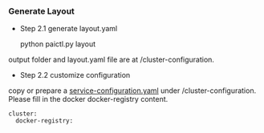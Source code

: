 <!--
  Copyright (c) Microsoft Corporation
  All rights reserved.

  MIT License

  Permission is hereby granted, free of charge, to any person obtaining a copy of this software and associated
  documentation files (the "Software"), to deal in the Software without restriction, including without limitation
  the rights to use, copy, modify, merge, publish, distribute, sublicense, and/or sell copies of the Software, and
  to permit persons to whom the Software is furnished to do so, subject to the following conditions:
  The above copyright notice and this permission notice shall be included in all copies or substantial portions of the Software.

  THE SOFTWARE IS PROVIDED *AS IS*, WITHOUT WARRANTY OF ANY KIND, EXPRESS OR IMPLIED, INCLUDING
  BUT NOT LIMITED TO THE WARRANTIES OF MERCHANTABILITY, FITNESS FOR A PARTICULAR PURPOSE AND
  NONINFRINGEMENT. IN NO EVENT SHALL THE AUTHORS OR COPYRIGHT HOLDERS BE LIABLE FOR ANY CLAIM,
  DAMAGES OR OTHER LIABILITY, WHETHER IN AN ACTION OF CONTRACT, TORT OR OTHERWISE, ARISING FROM,
  OUT OF OR IN CONNECTION WITH THE SOFTWARE OR THE USE OR OTHER DEALINGS IN THE SOFTWARE.
-->

### Generate Layout

- Step 2.1 generate layout.yaml

    python paictl.py layout
    

output folder and layout.yaml file are at /cluster-configuration.

- Step 2.2 customize configuration 

copy or prepare a [service-configuration.yaml](../../../deployment/quick-start/services-configuration.yaml.template) under /cluster-configuration. Please fill in the docker docker-registry content.

    cluster:
      docker-registry: